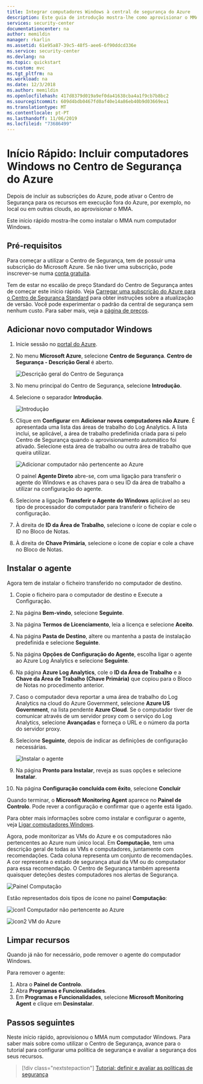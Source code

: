 ```yaml
---
title: Integrar computadores Windows à central de segurança do Azure
description: Este guia de introdução mostra-lhe como aprovisionar o MMA (Microsoft Monitoring Agent) num computador Windows.
services: security-center
documentationcenter: na
author: memildin
manager: rkarlin
ms.assetid: 61e95a87-39c5-48f5-aee6-6f90ddcd336e
ms.service: security-center
ms.devlang: na
ms.topic: quickstart
ms.custom: mvc
ms.tgt_pltfrm: na
ms.workload: na
ms.date: 12/3/2018
ms.author: memildin
ms.openlocfilehash: 417d8379d019a9ef0da41638cba4a1f9cb7b8bc2
ms.sourcegitcommit: 609d4bdb0467fd0af40e14a86eb40b9d03669ea1
ms.translationtype: MT
ms.contentlocale: pt-PT
ms.lasthandoff: 11/06/2019
ms.locfileid: "73686499"
---
```

# <a name="quickstart-onboard-windows-computers-to-azure-security-center"></a>Início Rápido: Incluir computadores Windows no Centro de Segurança do Azure
Depois de incluir as subscrições do Azure, pode ativar o Centro de Segurança para os recursos em execução fora do Azure, por exemplo, no local ou em outras clouds, ao aprovisionar o MMA.

Este início rápido mostra-lhe como instalar o MMA num computador Windows.

## <a name="prerequisites"></a>Pré-requisitos
Para começar a utilizar o Centro de Segurança, tem de possuir uma subscrição do Microsoft Azure. Se não tiver uma subscrição, pode inscrever-se numa [conta gratuita](https://azure.microsoft.com/pricing/free-trial/).

Tem de estar no escalão de preço Standard do Centro de Segurança antes de começar este início rápido. Veja [Carregar uma subscrição do Azure para o Centro de Segurança Standard](security-center-get-started.md) para obter instruções sobre a atualização de versão. Você pode experimentar o padrão da central de segurança sem nenhum custo. Para saber mais, veja a [página de preços](https://azure.microsoft.com/pricing/details/security-center/).

## <a name="add-new-windows-computer"></a>Adicionar novo computador Windows

1. Inicie sessão no [portal do Azure](https://azure.microsoft.com/features/azure-portal/).
2. No menu **Microsoft Azure**, selecione **Centro de Segurança**. **Centro de Segurança - Descrição Geral** é aberto.

   ![Descrição geral do Centro de Segurança][2]

3. No menu principal do Centro de Segurança, selecione **Introdução**.
4. Selecione o separador **Introdução**.

   ![Introdução][3]

5. Clique em **Configurar** em **Adicionar novos computadores não Azure**. É apresentada uma lista das áreas de trabalho do Log Analytics. A lista inclui, se aplicável, a área de trabalho predefinida criada para si pelo Centro de Segurança quando o aprovisionamento automático foi ativado. Selecione esta área de trabalho ou outra área de trabalho que queira utilizar.

    ![Adicionar computador não pertencente ao Azure](./media/quick-onboard-windows-computer/non-azure.png)

   O painel **Agente Direto** abre-se, com uma ligação para transferir o agente do Windows e as chaves para o seu ID da área de trabalho a utilizar na configuração do agente.

6. Selecione a ligação **Transferir o Agente do Windows** aplicável ao seu tipo de processador do computador para transferir o ficheiro de configuração.

7. À direita de **ID da Área de Trabalho**, selecione o ícone de copiar e cole o ID no Bloco de Notas.

8. À direita de **Chave Primária**, selecione o ícone de copiar e cole a chave no Bloco de Notas.

## <a name="install-the-agent"></a>Instalar o agente
Agora tem de instalar o ficheiro transferido no computador de destino.

1. Copie o ficheiro para o computador de destino e Execute a Configuração.
2. Na página **Bem-vindo**, selecione **Seguinte**.
3. Na página **Termos de Licenciamento**, leia a licença e selecione **Aceito**.
4. Na página **Pasta de Destino**, altere ou mantenha a pasta de instalação predefinida e selecione **Seguinte**.
5. Na página **Opções de Configuração do Agente**, escolha ligar o agente ao Azure Log Analytics e selecione **Seguinte**.
6. Na página **Azure Log Analytics**, cole o **ID da Área de Trabalho** e a **Chave da Área de Trabalho (Chave Primária)** que copiou para o Bloco de Notas no procedimento anterior.
7. Caso o computador deva reportar a uma área de trabalho do Log Analytics na cloud do Azure Government, selecione **Azure US Government**, na lista pendente **Azure Cloud**. Se o computador tiver de comunicar através de um servidor proxy com o serviço do Log Analytics, selecione **Avançadas** e forneça o URL e o número da porta do servidor proxy.
8. Selecione **Seguinte**, depois de indicar as definições de configuração necessárias.

   ![Instalar o agente][5]

9. Na página **Pronto para Instalar**, reveja as suas opções e selecione **Instalar**.
10. Na página **Configuração concluída com êxito**, selecione **Concluir**

Quando terminar, o **Microsoft Monitoring Agent** aparece no **Painel de Controlo**. Pode rever a configuração e confirmar que o agente está ligado.

Para obter mais informações sobre como instalar e configurar o agente, veja [Ligar computadores Windows](../azure-monitor/platform/agent-windows.md#install-the-agent-using-setup-wizard).

Agora, pode monitorizar as VMs do Azure e os computadores não pertencentes ao Azure num único local. Em **Computação**, tem uma descrição geral de todas as VMs e computadores, juntamente com recomendações. Cada coluna representa um conjunto de recomendações. A cor representa o estado de segurança atual da VM ou do computador para essa recomendação. O Centro de Segurança também apresenta quaisquer deteções destes computadores nos alertas de Segurança.

  ![Painel Computação][6]

Estão representados dois tipos de ícone no painel **Computação**:

![icon1](./media/quick-onboard-windows-computer/security-center-monitoring-icon1.png) Computador não pertencente ao Azure

![icon2](./media/quick-onboard-windows-computer/security-center-monitoring-icon2.png) VM do Azure

## <a name="clean-up-resources"></a>Limpar recursos
Quando já não for necessário, pode remover o agente do computador Windows.

Para remover o agente:

1. Abra o **Painel de Controlo**.
2. Abra **Programas e Funcionalidades**.
3. Em **Programas e Funcionalidades**, selecione **Microsoft Monitoring Agent** e clique em **Desinstalar**.

## <a name="next-steps"></a>Passos seguintes
Neste início rápido, aprovisionou o MMA num computador Windows. Para saber mais sobre como utilizar o Centro de Segurança, avance para o tutorial para configurar uma política de segurança e avaliar a segurança dos seus recursos.

> [!div class="nextstepaction"]
> [Tutorial: definir e avaliar as políticas de segurança](tutorial-security-policy.md)

<!--Image references-->
[2]: ./media/quick-onboard-windows-computer/overview.png
[3]: ./media/quick-onboard-windows-computer/get-started.png
[4]: ./media/quick-onboard-windows-computer/add-computer.png
[5]: ./media/quick-onboard-windows-computer/log-analytics-mma-setup-laworkspace.png
[6]: ./media/quick-onboard-windows-computer/compute.png
